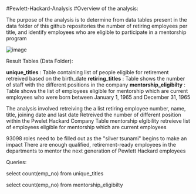 #Pewlett-Hackard-Analysis
#Overview of the analysis:

The purpose of the analysis is to determine from data tables present in the data folder of this github repositories the number of retiring employees per title, and identify employees who are eligible to participate in a mentorship program


![image](https://user-images.githubusercontent.com/57809798/130852248-12074871-1333-4bc2-8ffd-435e6868f236.png)

Result Tables (Data Folder):

**unique_titles** :  Table containing list of people eligible for retirement retreived based on the  birth_date
**retiring_titles** : Table shows the number of staff with the different positions in the company
**mentorship_eligibilty**  :  Table shows the list of employees eligible for mentorship which are current employees who were born between January 1, 1965 and December 31, 1965


The analysis involved retreiving  the a list retiring employee number, name, title, joining date and last date
Retreived the number of  different position within the Pwelet Hackard Company 
Table mentorship elgibility retreieve  list of employees eligible for mentorship which are current employees 

93098 roles need to be filled out as the "silver tsunami" begins to make an impact
There are enough qualified, retirement-ready employees in the departments to mentor the next generation of Pewlett Hackard employees

Queries:

select count(emp_no) from unique_titles

select count(emp_no) from mentorship_eligibilty


